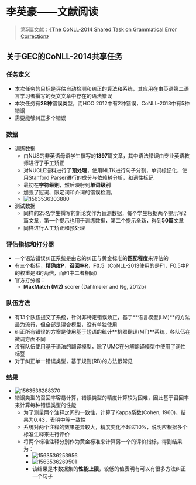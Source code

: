 # 李英豪——文献阅读

> 第5篇文献：[《The CoNLL-2014 Shared Task on Grammatical Error Correction》](https://www.comp.nus.edu.sg/~nlp/conll14st/CoNLLST01.pdf)

## 关于GEC的CoNLL-2014共享任务

### 任务定义	

- 本次任务的目标是评估自动检测和纠正的算法和系统，其应用在由英语第二语言学习者撰写的英文文章中存在的语法错误
- 本次任务有**28种**错误类型，而HOO 2012中有2种错误，CoNLL-2013中有5种错误
- 需要能够纠正多个错误

### 数据

- 训练数据
  - 由NUS的非英语母语学生撰写的**1397**篇文章，其中语法错误由专业英语教师进行了手工矫正
  - 对NUCLE语料进行了**预处理**，使用NLTK进行句子分割，单词标记化，使用Stanford Parser进行的成分与依赖树分析，和词性标记
  - 最初在**字符级别**，然后映射到**单词级别**
  - 加强了冠词、限定词和介词的错误检测，
  - ![1563536303880](Untitled.images/1563536303880.png)
- 测试数据
  - 同样的25名学生撰写的新论文作为盲测数据，每个学生根据两个提示写2篇文章，第一个提示也用于训练数据，第二个提示全新，得到**50篇**文章
  - 同样进行人工矫正和预处理

### 评估指标和打分器

- 一个语法错误纠正系统是由它的纠正与黄金标准的**匹配程度**来评估的
- 有三个指标，**精确度P**，**召回率R**，**F0.5**（CoNLL-2013使用的是F1，F0.5中P的权重是R的两倍，而F1中二者相同）
- 官方打分器：
  - **MaxMatch (M2)** scorer (Dahlmeier and Ng, 2012b)

### 队伍方法

- 有13个队伍提交了系统，针对非特定错误矫正，基于**语言模型(LM)**的方法最为流行，但全部是混合模型，没有单独使用
- 纠正所有错误的方案是使用基于短语的统计**机器翻译(MT)**系统，各队伍在微调方面不同
- 没有队伍使用基于语法的翻译模型，除了UMC在分解翻译模型中使用了词性标签
- 对于纠正单一错误类型，基于规则(RB)的方法很常见

### 结果

- ![1563536288370](Untitled.images/1563536288370.png)
- 错误类型的召回率容易计算，错误类型的精度计算较为困难，因此基于召回率来计算每种错误类型的性能
  - 为了测量两个注释之间的一致性，计算了Kappa系数(Cohen, 1960)，结果为0.43，表明中等一致性
  - 系统对两个注释的效果差异较大，精度变化不超过10%，说明应根据多个标准注释来进行评价
  - 将两个标准注释分别作为黄金标准来计算另一个的评价指标，得到结果为：
    - ![1563536253956](Untitled.images/1563536253956.png)
    - ![1563536269501](Untitled.images/1563536269501.png)
    - 该结果是本数据集的**性能上限**，较低的值表明有可以有很多方法纠正一个句子